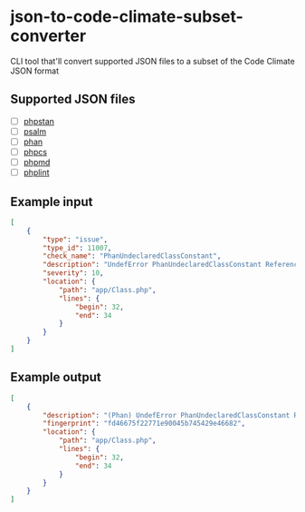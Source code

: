 # json-to-code-climate-subset-converter
CLI tool that'll convert supported JSON files to a subset of the Code Climate JSON format

## Supported JSON files

- [ ] [phpstan](https://github.com/phpstan/phpstan)
- [ ] [psalm](https://github.com/vimeo/psalm)
- [ ] [phan](https://github.com/phan/phan)
- [ ] [phpcs](https://github.com/squizlabs/PHP_CodeSniffer)
- [ ] [phpmd](https://github.com/phpmd/phpmd)
- [ ] [phplint](https://github.com/overtrue/phplint)

## Example input

```json
[
    {
        "type": "issue",
        "type_id": 11007,
        "check_name": "PhanUndeclaredClassConstant",
        "description": "UndefError PhanUndeclaredClassConstant Reference to constant class from undeclared class \\PhpParser\\Node\\Stmt\\ClassMethod",
        "severity": 10,
        "location": {
            "path": "app/Class.php",
            "lines": {
                "begin": 32,
                "end": 34
            }
        }
    }
]
```

## Example output

```json
[
    {
        "description": "(Phan) UndefError PhanUndeclaredClassConstant Reference to constant class from undeclared class \\PhpParser\\Node\\Stmt\\ClassMethod",
        "fingerprint": "fd46675f22771e90045b745429e46682",
        "location": {
            "path": "app/Class.php",
            "lines": {
                "begin": 32,
                "end": 34
            }
        }
    }
]
```
